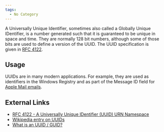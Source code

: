 ```yaml
---
tags:
  - No Category
---
```

A Universally Unique Identifier, sometimes also called a Globally Unique
IDentifier, is a number generated such that it is guaranteed to be
unique in space and time. They are normally 128 bit numbers, although
some of those bits are used to define a version of the UUID. The UUID
specification is given in [RFC
4122](https://www.ietf.org/rfc/rfc4122.txt).

## Usage

UUIDs are in many modern applications. For example, they are used as
identifiers in the Windows Registry and as part of the Message ID field
for [Apple Mail emails](apple_mail_header_format.md).

## External Links

- [RFC 4122 - A Universally Unique IDentifier (UUID) URN
  Namespace](https://www.ietf.org/rfc/rfc4122.txt)
- [Wikipedia entry on
  UUIDs](https://en.wikipedia.org/wiki/Universally_Unique_Identifier)
- [What is an UUID /
  GUID?](https://www.famkruithof.net/guid-uuid-info.html)